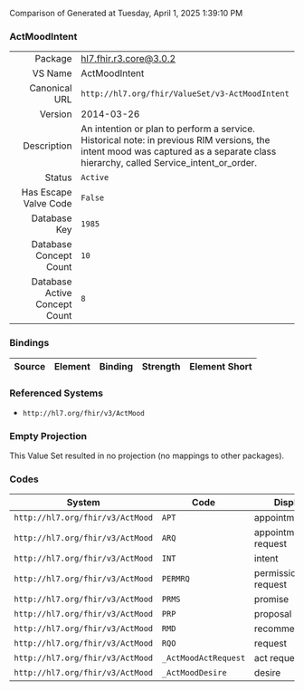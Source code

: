 Comparison of 
Generated at Tuesday, April 1, 2025 1:39:10 PM

### ActMoodIntent

|      |     |
| ---: | --- |
| Package | hl7.fhir.r3.core@3.0.2 |
| VS Name | ActMoodIntent |
| Canonical URL | `http://hl7.org/fhir/ValueSet/v3-ActMoodIntent` |
| Version | 2014-03-26 |
| Description | An intention or plan to perform a service. Historical note: in previous RIM versions, the intent mood was captured as a separate class hierarchy, called Service_intent_or_order. |
| Status | `Active` |
| Has Escape Valve Code | `False` |
| Database Key | `1985` |
| Database Concept Count | `10` |
| Database Active Concept Count | `8` |
### Bindings

| Source | Element | Binding | Strength | Element Short |
| ------ | ------- | ------- | -------- | ------------- |

### Referenced Systems

* `http://hl7.org/fhir/v3/ActMood`
### Empty Projection

This Value Set resulted in no projection (no mappings to other packages).

### Codes

| System | Code | Display |
| ------ | ---- | ------- |
| `http://hl7.org/fhir/v3/ActMood` | `APT` | appointment |
| `http://hl7.org/fhir/v3/ActMood` | `ARQ` | appointment request |
| `http://hl7.org/fhir/v3/ActMood` | `INT` | intent |
| `http://hl7.org/fhir/v3/ActMood` | `PERMRQ` | permission request |
| `http://hl7.org/fhir/v3/ActMood` | `PRMS` | promise |
| `http://hl7.org/fhir/v3/ActMood` | `PRP` | proposal |
| `http://hl7.org/fhir/v3/ActMood` | `RMD` | recommendation |
| `http://hl7.org/fhir/v3/ActMood` | `RQO` | request |
| `http://hl7.org/fhir/v3/ActMood` | `_ActMoodActRequest` | act request |
| `http://hl7.org/fhir/v3/ActMood` | `_ActMoodDesire` | desire |

